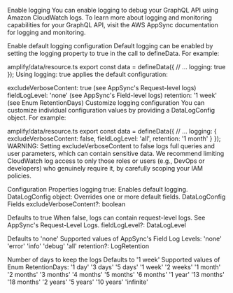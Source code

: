Enable logging
You can enable logging to debug your GraphQL API using Amazon CloudWatch logs. To learn more about logging and monitoring capabilities for your GraphQL API, visit the AWS AppSync documentation for logging and monitoring.

Enable default logging configuration
Default logging can be enabled by setting the logging property to true in the call to defineData. For example:

amplify/data/resource.ts
export const data = defineData({
  // ...
  logging: true
});
Using logging: true applies the default configuration:

excludeVerboseContent: true (see AppSync's Request-level logs)
fieldLogLevel: 'none' (see AppSync's Field-level logs)
retention: '1 week' (see Enum RetentionDays)
Customize logging configuration
You can customize individual configuration values by providing a DataLogConfig object. For example:

amplify/data/resource.ts
export const data = defineData({
  // ...
  logging: {
    excludeVerboseContent: false,
    fieldLogLevel: 'all',
    retention: '1 month'
  }
});
WARNING: Setting excludeVerboseContent to false logs full queries and user parameters, which can contain sensitive data. We recommend limiting CloudWatch log access to only those roles or users (e.g., DevOps or developers) who genuinely require it, by carefully scoping your IAM policies.

Configuration Properties
logging
true: Enables default logging.
DataLogConfig object: Overrides one or more default fields.
DataLogConfig Fields
excludeVerboseContent?: boolean

Defaults to true
When false, logs can contain request-level logs. See AppSync's Request-Level Logs.
fieldLogLevel?: DataLogLevel

Defaults to 'none'
Supported values of AppSync's Field Log Levels:
'none'
'error'
'info'
'debug'
'all'
retention?: LogRetention

Number of days to keep the logs
Defaults to '1 week'
Supported values of Enum RetentionDays:
'1 day'
'3 days'
'5 days'
'1 week'
'2 weeks'
'1 month'
'2 months'
'3 months'
'4 months'
'5 months'
'6 months'
'1 year'
'13 months'
'18 months'
'2 years'
'5 years'
'10 years'
'infinite'